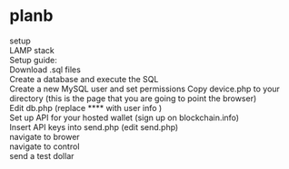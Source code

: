planb
=====

setup<br>
LAMP stack<br>
Setup guide:<br>
Download .sql files<br> 
Create a database and execute the SQL<br>
Create a new MySQL  user and set permissions
Copy device.php to your directory (this is the page that you are going to point the browser)<br>
Edit db.php (replace **** with user info )<br>
Set up API for your hosted wallet (sign up on blockchain.info)<br>
Insert API keys into send.php (edit send.php)<br>
navigate to brower<br>
navigate to control<br>
send a test dollar<br>
